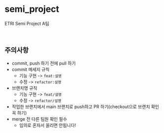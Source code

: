 # semi_project

ETRI Semi Project A팀

<br>

## 주의사항

- commit, push 하기 전에 pull 하기
- commit 메세지 규칙
  - 기능 구현 -> `feat:설명`
  - 수정 -> `refactor:설명`
- 브랜치명 규칙
  - 기능 구현 -> `feat/설명`
  - 수정 -> `refactor/설명`
- 작업한 브랜치에서 main 브랜치로 push하고 PR 하기(checkout으로 브랜치 확인 꼭 하기)
- merge 전 다른 팀원 확인 필수
  - 임의로 혼자서 올리면 안됩니다!
